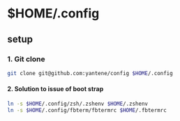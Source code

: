 $HOME/.config
=============

setup
-----

### 1. Git clone

```bash
git clone git@github.com:yantene/config $HOME/.config
```

#### 2. Solution to issue of boot strap

```bash
ln -s $HOME/.config/zsh/.zshenv $HOME/.zshenv
ln -s $HOME/.config/fbterm/fbtermrc $HOME/.fbtermrc
```
